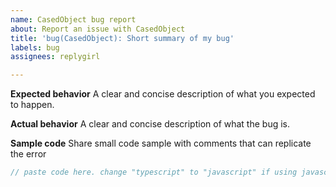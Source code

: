 ```yaml
---
name: CasedObject bug report
about: Report an issue with CasedObject
title: 'bug(CasedObject): Short summary of my bug'
labels: bug
assignees: replygirl

---
```


**Expected behavior**
A clear and concise description of what you expected to happen.

**Actual behavior**
A clear and concise description of what the bug is.

**Sample code**
Share small code sample with comments that can replicate the error
```typescript
// paste code here. change "typescript" to "javascript" if using javascript
```
